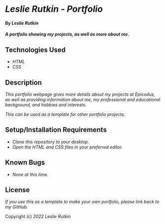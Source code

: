 # _Leslie Rutkin - Portfolio_

#### By _**Leslie Rutkin**_

#### _A portfolio showing my projects, as well as more about me._

## Technologies Used

* _HTML_
* _CSS_

## Description

_This portfolio webpage gives more details about my projects at Epicodus, as well as providing information about me, my professional and educational background, and hobbies and interests._

_This can be used as a template for other portfolio projects._

## Setup/Installation Requirements

* _Clone this repository to your desktop._
* _Open the HTML and CSS files in your preferred editor._

## Known Bugs

* _None at this time._

## License

_If you use this as a template to make your own portfolio, please link back to my GitHub._

Copyright (c) _2022_ _Leslie Rutkin_